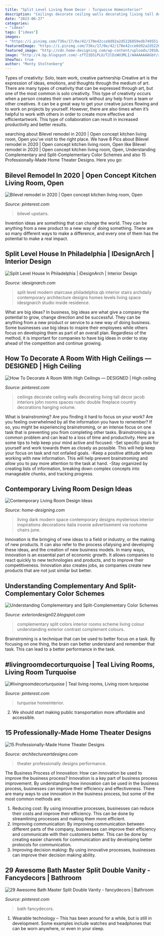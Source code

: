 ```yaml
---
title: "Split Level Living Room Decor : Turquoise Homeinterior"
description: "Ceilings decorate ceiling walls decorating living tall decor jacob interiors john rooms spaces rustic double fireplace country decorations hanging volume"
date: "2023-06-27"
categories:
- "ideas"
tags: ["ideas"]
images:
- "https://i.pinimg.com/736x/17/0e/42/170e42cce8d92a2d5226859edb749551--high-ceiling-decorating-decorating-tall-walls.jpg"
featuredImage: "https://i.pinimg.com/736x/17/0e/42/170e42cce8d92a2d5226859edb749551--high-ceiling-decorating-decorating-tall-walls.jpg"
featured_image: "http://cdn.home-designing.com/wp-content/uploads/2010/06/Dark-Modern-Living-Space-582x362.jpg"
image: "http://4.bp.blogspot.com/-zfT21D5iPLU/T2lDzWU3MLI/AAAAAAAAGbY/xcIYZUILPkk/s1600/contrastorageblue.jpg"
ShowToc: true
author: "Monty Stoltenberg"
---
```



Types of creativity: Solo, team work, creative partnership
Creative art is the expression of ideas, emotions, and thoughts through the medium of art. There are many types of creativity that can be expressed through art, but one of the most common is solo creativity. This type of creativity occurs when a person creates their own artwork without any help from a team or other creatives. It can be a great way to get your creative juices flowing and to work on projects by yourself. However, there are also times when it’s helpful to work with others in order to create more effective and efficientartwork. This type of collaboration can result in increased productivity and better results.

	

		
searching about Bilevel remodel in 2020 | Open concept kitchen living room, Open you've visit to the right place. We have 8 Pics about Bilevel remodel in 2020 | Open concept kitchen living room, Open like Bilevel remodel in 2020 | Open concept kitchen living room, Open, Understanding Complementary and Split-Complementary Color Schemes and also 15 Professionally-Made Home Theater Designs. Here you go:
		
    
## Bilevel Remodel In 2020 | Open Concept Kitchen Living Room, Open

<img loading=lazy src="https://i.pinimg.com/736x/c5/f1/17/c5f1174406c7e90c3eb86a0fee84ea54.jpg" onerror="this.onerror=null;this.src='https://tse2.mm.bing.net/th?id=OIP.M-tGNyx0P51FwxaZNUncmAHaHa&amp;pid=15.1';" alt="Bilevel remodel in 2020 | Open concept kitchen living room, Open">

_Source: pinterest.com_

>bilevel upstairs. 

	

Invention ideas are something that can change the world. They can be anything from a new product to a new way of doing something. There are so many different ways to make a difference, and every one of them has the potential to make a real impact.

    
## Split Level House In Philadelphia | IDesignArch | Interior Design

<img loading=lazy src="https://www.idesignarch.com/wp-content/uploads/Split-Level-House_9.jpg" onerror="this.onerror=null;this.src='https://tse4.mm.bing.net/th?id=OIP.hosxgpO3cxOY8AN4FRjYLAHaJ4&amp;pid=15.1';" alt="Split Level House In Philadelphia | iDesignArch | Interior Design">

_Source: idesignarch.com_

>split level modern staircase philadelphia qb interior stairs archdaily contemporary architecture designs homes levels living space idesignarch studio inside residence. 

	

What are big ideas?
In business, big ideas are what give a company the potential to grow, change direction and be successful. They can be anything from a new product or service to a new way of doing business. 
Some businesses use big ideas to inspire their employees while others focus on developing them as part of an overall plan. Regardless of the method, it is important for companies to have big ideas in order to stay ahead of the competition and continue growing.

    
## How To Decorate A Room With High Ceilings — DESIGNED | High Ceiling

<img loading=lazy src="https://i.pinimg.com/736x/17/0e/42/170e42cce8d92a2d5226859edb749551--high-ceiling-decorating-decorating-tall-walls.jpg" onerror="this.onerror=null;this.src='https://tse1.mm.bing.net/th?id=OIP.uW3r61HlAvjWHk2z_Mp3EgHaLH&amp;pid=15.1';" alt="How To Decorate A Room With High Ceilings — DESIGNED | High ceiling">

_Source: pinterest.com_

>ceilings decorate ceiling walls decorating living tall decor jacob interiors john rooms spaces rustic double fireplace country decorations hanging volume. 

	

What is brainstroming?
Are you finding it hard to focus on your work? Are you feeling overwhelmed by all the information you have to remember? If so, you might be experiencing brainstroming, or an intense focus on one task that is preventing you from completing other tasks. Brainstroming is a common problem and can lead to a loss of time and productivity. Here are some tips to help keep your mind active and focused: 
-Set specific goals for yourself and work towards them as closely as possible. This will help keep your focus on task and not onfailed goals. 
-Keep a positive attitude when working with new information. This will help prevent brainstroming and allow you to pay more attention to the task at hand. 
-Stay organized by creating lists of information, breaking down complex concepts into manageable chunks, and tracking progress.

    
## Contemporary Living Room Design Ideas

<img loading=lazy src="http://cdn.home-designing.com/wp-content/uploads/2010/06/Dark-Modern-Living-Space-582x362.jpg" onerror="this.onerror=null;this.src='https://tse3.mm.bing.net/th?id=OIP.INrpaCX0HR9Y-CtpRBjCEQHaEm&amp;pid=15.1';" alt="Contemporary Living Room Design Ideas">

_Source: home-designing.com_

>living dark modern space contemporary designs mysterious interior inspirations decorations italia iroonie advertisement via roohome chairs june. 

	

Innovation is the bringing of new ideas to a field or industry, or the making of new products. It can also refer to the process ofalysing and developing these ideas, and the creation of new business models. In many ways, innovation is an essential part of economic growth. It allows companies to react quickly to new technologies and products, and to improve their competitiveness. Innovation also creates jobs, as companies create new products that are not just similar but better.

    
## Understanding Complementary And Split-Complementary Color Schemes

<img loading=lazy src="http://4.bp.blogspot.com/-zfT21D5iPLU/T2lDzWU3MLI/AAAAAAAAGbY/xcIYZUILPkk/s1600/contrastorageblue.jpg" onerror="this.onerror=null;this.src='https://tse3.mm.bing.net/th?id=OIP.IFUBtiilWao33dSfEphJFgHaEh&amp;pid=15.1';" alt="Understanding Complementary and Split-Complementary Color Schemes">

_Source: exteriordesign02.blogspot.com_

>complementary split colors interior rooms scheme living colour understanding exterior contrast complement colours. 

	

Brainstroming is a technique that can be used to better focus on a task. By focusing on one thing, the brain can better understand and remember that task. This can lead to a better performance in the task.

    
## #livingroomdecorturquoise | Teal Living Rooms, Living Room Turquoise

<img loading=lazy src="https://i.pinimg.com/736x/ec/12/a4/ec12a4958a21432ebd5e81b020805606.jpg" onerror="this.onerror=null;this.src='https://tse1.mm.bing.net/th?id=OIP.ToBQ1pgoOskxW3vtCyVaSQHaJ3&amp;pid=15.1';" alt="#livingroomdecorturquoise | Teal living rooms, Living room turquoise">

_Source: pinterest.com_

>turquoise homeinterior. 

	

2. We should start making public transportation more affordable and accessible.

    
## 15 Professionally-Made Home Theater Designs

<img loading=lazy src="https://www.architectureartdesigns.com/wp-content/uploads/2014/08/15-Professionally-Made-Home-Theater-Designs-12-630x504.jpg" onerror="this.onerror=null;this.src='https://tse4.mm.bing.net/th?id=OIP.3dQIh_DQQpDUEOXlLxA46wHaF7&amp;pid=15.1';" alt="15 Professionally-Made Home Theater Designs">

_Source: architectureartdesigns.com_

>theater professionally designs performance. 

	

The Business Process of Innovation: How can innovation be used to improve the business process?
Innovation is a key part of business process improvement. By understanding how innovation can be used in the business process, businesses can improve their efficiency and effectiveness. There are many ways to use innovation in the business process, but some of the most common methods are: 
1) Reducing cost: By using innovative processes, businesses can reduce their costs and improve their efficiency. This can be done by streamlining processes and making them more efficient. 
2) Improving communication: By improving communication between different parts of the company, businesses can improve their efficiency and communicate with their customers better. This can be done by creating easier channels for communication and by developing better protocols for communication. 
3) Improving decision making: By using innovative processes, businesses can improve their decision making ability.

    
## 29 Awesome Bath Master Split Double Vanity - Fancydecors | Bathroom

<img loading=lazy src="https://i.pinimg.com/736x/74/45/6b/74456bc9cde6367a9af845ee2d8374af.jpg" onerror="this.onerror=null;this.src='https://tse3.mm.bing.net/th?id=OIP.1hhxtFOoTM5XzMnrx3YG5gHaJl&amp;pid=15.1';" alt="29 Awesome Bath Master Split Double Vanity - fancydecors | Bathroom">

_Source: pinterest.com_

>bath fancydecors. 

	

1. Wearable technology – This has been around for a while, but is still in development. Some examples include watches and headphones that can be worn anywhere, or even in your sleep.

